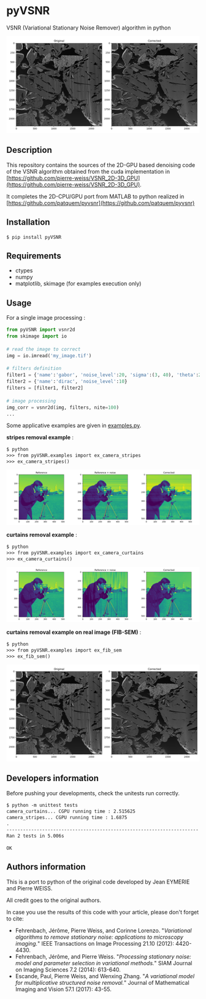 # pyVSNR
VSNR (Variational Stationary Noise Remover) algorithm in python

![](data/fib_sem_comp.png)

## Description

This repository contains the sources of the 2D-GPU based denoising code of
 the VSNR algorithm obtained from the cuda implementation in 
 [https://github.com/pierre-weiss/VSNR_2D-3D_GPU](https://github.com/pierre-weiss/VSNR_2D-3D_GPU).

It completes the 2D-CPU/GPU port from MATLAB to python realized in
[https://github.com/patquem/pyvsnr](https://github.com/patquem/pyvsnr)

 
## Installation

    $ pip install pyVSNR

## Requirements

- ctypes
- numpy
- matplotlib, skimage (for examples execution only)

## Usage

For a single image processing :

```python
from pyVSNR import vsnr2d
from skimage import io

# read the image to correct
img = io.imread('my_image.tif')

# filters definition
filter1 = {'name':'gabor', 'noise_level':20, 'sigma':(3, 40), 'theta':210}
filter2 = {'name':'dirac', 'noise_level':10}
filters = [filter1, filter2]

# image processing
img_corr = vsnr2d(img, filters, nite=100)
...
```
Some applicative examples are given in 
[examples.py](./examples.py). 
 
**stripes removal example** :

    $ python
    >>> from pyVSNR.examples import ex_camera_stripes 
    >>> ex_camera_stripes() 

![](data/camera_stripes_comp.png)

**curtains removal example** :

    $ python
    >>> from pyVSNR.examples import ex_camera_curtains 
    >>> ex_camera_curtains() 

![](data/camera_curtains_comp.png)

**curtains removal example on real image (FIB-SEM)** :

    $ python
    >>> from pyVSNR.examples import ex_fib_sem 
    >>> ex_fib_sem() 

![](data/fib_sem_comp.png)


## Developers information

Before pushing your developments, check the unitests run correctly.

    $ python -m unittest tests
    camera_curtains... CGPU running time : 2.515625
    camera_stripes... CGPU running time : 1.6875                                       
    .                                                                      
    ---------------------------------------------------------------------- 
    Ran 2 tests in 5.006s                                                  
                                                                           
    OK                                                                     
    
## Authors information

This is a port to python of the original code developed by Jean EYMERIE
 and Pierre WEISS.

All credit goes to the original authors.

In case you use the results of this code with your article, please don't forget
to cite:

- Fehrenbach, Jérôme, Pierre Weiss, and Corinne Lorenzo. "*Variational algorithms to remove stationary noise: applications to microscopy imaging.*" IEEE Transactions on Image Processing 21.10 (2012): 4420-4430.
- Fehrenbach, Jérôme, and Pierre Weiss. "*Processing stationary noise: model and parameter selection in variational methods.*" SIAM Journal on Imaging Sciences 7.2 (2014): 613-640.
- Escande, Paul, Pierre Weiss, and Wenxing Zhang. "*A variational model for multiplicative structured noise removal.*" Journal of Mathematical Imaging and Vision 57.1 (2017): 43-55.

